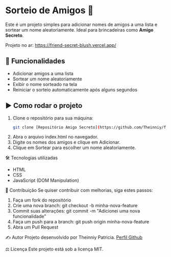 # Sorteio de Amigos 🎉

Este é um projeto simples para adicionar nomes de amigos a uma lista e sortear um nome aleatoriamente. Ideal para brincadeiras como **Amigo Secreto**.

Projeto no ar:
https://friend-secret-blush.vercel.app/

## 📌 Funcionalidades

- Adicionar amigos a uma lista
- Sortear um nome aleatoriamente
- Exibir o nome sorteado na tela
- Reiniciar o sorteio automaticamente após alguns segundos

## ▶️ Como rodar o projeto

1. Clone o repositório para sua máquina:
   ```bash
   git clone [Repositório Amigo Secreto](https://github.com/Theinniy/friend-secret)

2. Abra o arquivo index.html no navegador.
3. Digite os nomes dos amigos e clique em Adicionar.
4. Clique em Sortear para escolher um nome aleatoriamente.

🛠️ Tecnologias utilizadas
- HTML
- CSS
- JavaScript (DOM Manipulation)

👥 Contribuição
Se quiser contribuir com melhorias, siga estes passos:

1. Faça um fork do repositório
2. Crie uma nova branch: git checkout -b minha-nova-feature
3. Commit suas alterações: git commit -m "Adicionei uma nova funcionalidade"
4. Faça um push para a branch: git push origin minha-nova-feature
5. Abra um Pull Request

✍️ Autor
Projeto desenvolvido por Theinniy Patricia. [Perfil Github](https://github.com/Theinniy)

⚖️ Licença
Este projeto está sob a licença MIT.

